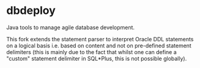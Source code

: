 dbdeploy
========
Java tools to manage agile database development.

This fork extends the statement parser to interpret Oracle DDL statements on a logical basis i.e. based on content and 
not on pre-defined statement delimiters (this is mainly due to the fact that whilst one can define a "custom" statement
delimiter in SQL*Plus, this is not possible globally). 